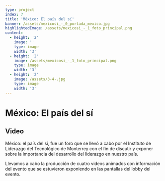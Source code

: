```yaml
---
type: project
index: 7
title: 'México: El país del sí'
banner: /assets/mexicosi_-_0_portada_mexico.jpg
highlightedImage: /assets/mexicosi_-_1_foto_principal.png
content:
  - height: '2'
    image: ''
    type: image
    width: '3'
  - height: '2'
    image: /assets/mexicosi_-_1_foto_principal.png
    type: image
    width: '3'
  - height: '2'
    image: /assets/3-4-.jpg
    type: image
    width: '3'
---
```

# México: El país del sí

## Video

México: el país del sí, fue un foro que se llevó a cabo por el Instituto de Liderazgo del Tecnológico de Monterrey con el fin de discutir y exponer sobre la importancia del desarrollo del liderazgo en nuestro país.

Llevamos a cabo la producción de cuatro videos animados con información del evento que se estuvieron exponiendo en las pantallas del lobby del evento.
